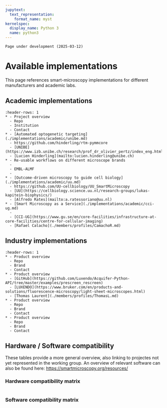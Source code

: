 ```yaml
---
jupytext:
  text_representation:
    format_name: myst
kernelspec:
  display_name: Python 3
  name: python3
---
```

```{important}
Page under development (2025-03-12)
```
# Available implementations
This page references smart-microscopy implementations for different manufacturers and academic labs.

## Academic implementations
```{list-table}
:header-rows: 1
* - Project overview
  - Repo
  - Institution
  - Contact
* - [Automated optogenetic targeting](./implementations/academic/unibe.md)
  - https://github.com/hinderling/rtm-pymmcore
  - [UNIBE](https://www.izb.unibe.ch/research/prof_dr_olivier_pertz/index_eng.html)
  - [Lucien Hinderling](mailto:lucien.hinderling@unibe.ch)
* - Re-usable workflows on different microscope brands
  -
  - EMBL-ALMF
  - 
* - [Outcome-driven microscopy to guide cell biology](./implementations/academic/uu.md)
  - https://github.com/UU-cellbiology/UU_SmartMicroscopy
  - [UU](https://cellbiology.science.uu.nl/research-groups/lukas-kapitein-biophysics/)
  - [Alfredo Rates](mailto:a.ratessoriano@uu.nl)
* - [Smart Microscopy as a Service](./implementations/academic/cci-ug.md)
  - 
  - [CCI-UG](https://www.gu.se/en/core-facilities/infrastructure-at-core-facilities/centre-for-cellular-imaging)
  - [Rafael Calacho](./members/profiles/CamachoR.md)
```

## Industry implementations
```{list-table}
:header-rows: 1
* - Product overview
  - Repo
  - Brand
  - Contact
* - Product overview
  - [GitHub](https://github.com/Luxendo/Acquifer-Python-API/tree/master/examples/prescreen_rescreen)
  - [LUXENDO](https://www.bruker.com/en/products-and-solutions/fluorescence-microscopy/light-sheet-microscopes.html)
  - [Thomas Laurent](./members/profiles/ThomasL.md)
* - Product overview
  - Repo
  - Brand
  - Contact
* - Product overview
  - Repo
  - Brand
  - Contact
```

## Hardware / Software compatibility
These tables provide a more general overview, also linking to projectes not yet represented in the working group.
An overview of relevant software can also be found here: https://smartmicroscopy.org/resources/ 


### Hardware compatibility matrix

```{include} implementations/_compatibility_hardware.md
```

### Software compatibility matrix

```{include} implementations/_compatibility_software.md
```
